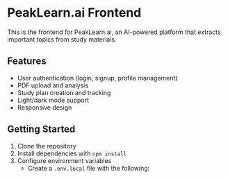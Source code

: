 # PeakLearn.ai Frontend

This is the frontend for PeakLearn.ai, an AI-powered platform that extracts important topics from study materials.

## Features

- User authentication (login, signup, profile management)
- PDF upload and analysis
- Study plan creation and tracking
- Light/dark mode support
- Responsive design

## Getting Started

1. Clone the repository
2. Install dependencies with `npm install`
3. Configure environment variables
   - Create a `.env.local` file with the following:

